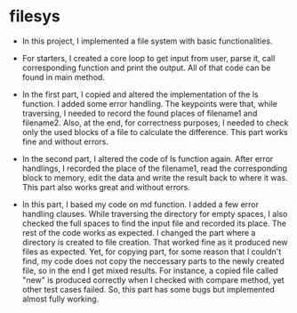 # filesys

- In this project, I implemented a file system with basic functionalities. 

- For starters, I created a core loop to get input from user, parse it, call corresponding function and print the output. All of that code can be found in main method.

- In the first part, I copied and altered the implementation of the ls function. I added some error handling. The keypoints were that, while traversing, I needed to record the found places of filename1 and filename2. Also, at the end, for correctness purposes, I needed to check only the used blocks of a file to calculate the difference. This part works fine and without errors.

- In the second part, I altered the code of ls function again. After error handlings, I recorded the place of the filename1, read the corresponding block to memory, edit the data and write the result back to where it was. This part also works great and without errors.

- In this part, I based my code on md function. I added a few error handling clauses. While traversing the directory for empty spaces, I also checked the full spaces to find the input file and recorded its place. The rest of the code works as expected. I changed the part where a directory is created to file creation. That worked fine as it produced new files as expected. Yet, for copying part, for some reason that I couldn't find, my code does not copy the neccessary parts to the newly created file, so in the end I get mixed results. For instance, a copied file called "new" is produced correctly when I checked with compare method, yet other test cases failed. So, this part has some bugs but implemented almost fully working.

